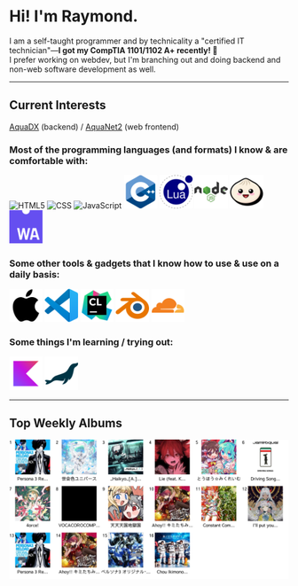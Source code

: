 # Hi! I'm Raymond.

I am a self-taught programmer and by technicality a "certified IT technician"—**I got my CompTIA 1101/1102 A+ recently! :confetti_ball:**<br>
I prefer working on webdev, but I'm branching out and doing backend and non-web software development as well.

<hr>

## Current Interests

[AquaDX](https://github.com/MewoLab/AquaDX) (backend) / [AquaNet2](https://github.com/MewoLab/AquaNet2) (web frontend)

### Most of the programming languages (and formats) I know & are comfortable with:

<img title="HTML5" height=60 src="https://www.vectorlogo.zone/logos/w3_html5/w3_html5-icon.svg"> <img title="CSS" height=60 src="https://www.vectorlogo.zone/logos/w3_css/w3_css-icon.svg"> <img title="JavaScript" height=60 src="https://upload.vectorlogo.zone/logos/javascript/images/239ec8a4-163e-4792-83b6-3f6d96911757.svg"> <img src="https://raw.githubusercontent.com/devicons/devicon/master/icons/cplusplus/cplusplus-original.svg" title="C++" height=60> <img title="Lua" height=60 src="https://github.com/devicons/devicon/blob/master/icons/lua/lua-original.svg"> <img title="Node.js" src="https://raw.githubusercontent.com/devicons/devicon/master/icons/nodejs/nodejs-original-wordmark.svg" height=60> <img title="Bun" src="https://raw.githubusercontent.com/devicons/devicon/master/icons/bun/bun-original.svg" height=60> <img src="https://raw.githubusercontent.com/devicons/devicon/master/icons/wasm/wasm-original.svg" title="WebAssembly" height=60>


### Some other tools & gadgets that I know how to use & use on a daily basis:

<img title="macOS" height=60 src="https://raw.githubusercontent.com/devicons/devicon/master/icons/apple/apple-original.svg"> <img title="VSCode" src="https://github.com/devicons/devicon/blob/master/icons/vscode/vscode-original.svg" height=60> <img title="CLion" src="https://raw.githubusercontent.com/devicons/devicon/master/icons/clion/clion-original.svg" height=60> <img title="Blender" src="https://github.com/devicons/devicon/blob/master/icons/blender/blender-original.svg" height=60> <img title="Cloudflare" src="https://raw.githubusercontent.com/devicons/devicon/master/icons/cloudflare/cloudflare-original.svg" height=60>

### Some things I'm learning / trying out:

<img title="Kotlin" height=60 src="https://raw.githubusercontent.com/devicons/devicon/master/icons/kotlin/kotlin-original.svg"> <img height=60 src="https://raw.githubusercontent.com/devicons/devicon/master/icons/mariadb/mariadb-original.svg">

<hr>

## Top Weekly Albums

<img src="chart.svg">
